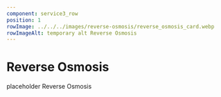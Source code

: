 ```yaml
---
component: service3_row
position: 1
rowImage: ../../../images/reverse-osmosis/reverse_osmosis_card.webp
rowImageAlt: temporary alt Reverse Osmosis
---
```

#  Reverse Osmosis

placeholder Reverse Osmosis

